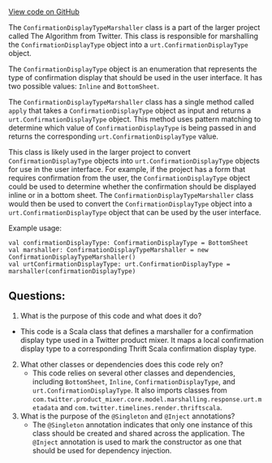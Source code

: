 [View code on GitHub](https://github.com/misbahsy/the-algorithm/product-mixer/core/src/main/scala/com/twitter/product_mixer/core/functional_component/marshaller/response/urt/metadata/ConfirmationDisplayTypeMarshaller.scala)

The `ConfirmationDisplayTypeMarshaller` class is a part of the larger project called The Algorithm from Twitter. This class is responsible for marshalling the `ConfirmationDisplayType` object into a `urt.ConfirmationDisplayType` object. 

The `ConfirmationDisplayType` object is an enumeration that represents the type of confirmation display that should be used in the user interface. It has two possible values: `Inline` and `BottomSheet`. 

The `ConfirmationDisplayTypeMarshaller` class has a single method called `apply` that takes a `ConfirmationDisplayType` object as input and returns a `urt.ConfirmationDisplayType` object. This method uses pattern matching to determine which value of `ConfirmationDisplayType` is being passed in and returns the corresponding `urt.ConfirmationDisplayType` value. 

This class is likely used in the larger project to convert `ConfirmationDisplayType` objects into `urt.ConfirmationDisplayType` objects for use in the user interface. For example, if the project has a form that requires confirmation from the user, the `ConfirmationDisplayType` object could be used to determine whether the confirmation should be displayed inline or in a bottom sheet. The `ConfirmationDisplayTypeMarshaller` class would then be used to convert the `ConfirmationDisplayType` object into a `urt.ConfirmationDisplayType` object that can be used by the user interface. 

Example usage:

```
val confirmationDisplayType: ConfirmationDisplayType = BottomSheet
val marshaller: ConfirmationDisplayTypeMarshaller = new ConfirmationDisplayTypeMarshaller()
val urtConfirmationDisplayType: urt.ConfirmationDisplayType = marshaller(confirmationDisplayType)
```
## Questions: 
 1. What is the purpose of this code and what does it do?
   - This code is a Scala class that defines a marshaller for a confirmation display type used in a Twitter product mixer. It maps a local confirmation display type to a corresponding Thrift Scala confirmation display type.
2. What other classes or dependencies does this code rely on?
   - This code relies on several other classes and dependencies, including `BottomSheet`, `Inline`, `ConfirmationDisplayType`, and `urt.ConfirmationDisplayType`. It also imports classes from `com.twitter.product_mixer.core.model.marshalling.response.urt.metadata` and `com.twitter.timelines.render.thriftscala`.
3. What is the purpose of the `@Singleton` and `@Inject` annotations?
   - The `@Singleton` annotation indicates that only one instance of this class should be created and shared across the application. The `@Inject` annotation is used to mark the constructor as one that should be used for dependency injection.
